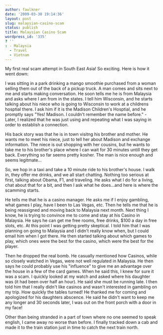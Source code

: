 ```yaml
---
author: faulkner
date: '2009-03-30 19:14:36'
layout: post
slug: malaysian-casino-scam
status: publish
title: Malaysian Casino Scam
wordpress_id: '335'
? ''
: - Malaysia
  - Travel
  - Vietnam
---
```


My first real scam attempt in South East Asia! So exciting. Here is how it
went down:

I was sitting in a park drinking a mango smoothie purchased from a woman
selling them out of the back of a pickup truck. A man comes and sits next to
me and starts making conversation. He soon tells me he is from Malaysia and
asks where I am from in the states. I tell him Wisconsin, and he starts
talking about his niece who is going to Wisconsin to work at a childrens
hosptial there. I ask him if it is the Madison Children's Hosptial, and he
promptly says "Yes! Madison. I couldn't remember the name before." - Later, I
realized that he was just using and repeating what I was saying in order to
establish a connection.

His back story was that he is in town visitng his brother and mother. He wants
me to meet his niece, just to tell her about Madison and exchange information.
The niece is out shopping with her cousins, but he wants to take me to his
brother's place where I can wait for 30 minutes untill they get back.
Everything so far seems pretty kosher. The man is nice enough and seems
legitmate...

So, we hop in a taxi and take a 10 minute ride to his brother's house. I walk
in, they offer me drinks, and we all start chatting. Nothing too serious at
first, talking about Obama, F1, and traveling. He asks what I do for a living,
chat about that for a bit, and then I ask what he does...and here is where the
scamming starts.

He tells me that he is a casino manager. He asks me if I enjoy gambling, what
games I play, have I been to Las Vegas, etc. Then he tells me that he is being
reassigned and moving back to Malaysia next month. Next thing I know, he is
trying to convince me to come and stay at his Casino in Malaysia. He says he
can get me free rooms, free drinks, $100 a day in free slots, etc. At this
point I was getting pretty skeptical. I told him that I was planning on going
to Malaysia and I didn't really know when, but I could email him when I got
there. He then started talking about which games to play, which ones were the
best for the casino, which were the best for the player.

Then he dropped the real bomb. He casually mentioned how Casinos, while so
closely watched in Vegas, were not well regulated in Malaysia. He then says he
could probably use his "influence" to give me an advantage over the house in a
few of the card games. When he said this, I knew for sure it was a scam. I
quickly looked at my watch and asked where his daughter was (it had been over
half an hour). He said she must be running late. I then told him that I really
didn't like casinos and wasn't interested in gambling on my trip. How quickly
the tables turned! He thanked me for coming and apologized for his daughters
abscence. He said he didn't want to keep me any longer and 30 seconds later, I
was out on the front porch with a door in my face!

Other than being stranded in a part of town where no one seemed to speak
english, I came away no worse than before. I finally tracked down a cab and
made it to the train station just in time to catch the next train north.

